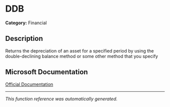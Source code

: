 # DDB

**Category:** Financial

## Description
Returns the depreciation of an asset for a specified period by using the double-declining balance method or some other method that you specify

## Microsoft Documentation
[Official Documentation](https://support.microsoft.com//en-us/office/ddb-function-519a7a37-8772-4c96-85c0-ed2c209717a5)

---
*This function reference was automatically generated.*
